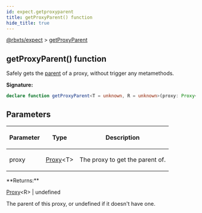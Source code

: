 ```yaml
---
id: expect.getproxyparent
title: getProxyParent() function
hide_title: true
---
```


[@rbxts/expect](./expect.md) &gt; [getProxyParent](./expect.getproxyparent.md)

## getProxyParent() function

Safely gets the [parent](./expect.proxyinstance._proxy_parent.md) of a proxy, without trigger any metamethods.

**Signature:**

```typescript
declare function getProxyParent<T = unknown, R = unknown>(proxy: Proxy<T>): Proxy<R> | undefined;
```

## Parameters

<table><thead><tr><th>

Parameter


</th><th>

Type


</th><th>

Description


</th></tr></thead>
<tbody><tr><td>

proxy


</td><td>

[Proxy](./expect.proxy.md)<!-- -->&lt;T&gt;


</td><td>

The proxy to get the parent of.


</td></tr>
</tbody></table>
**Returns:**

[Proxy](./expect.proxy.md)<!-- -->&lt;R&gt; \| undefined

The parent of this proxy, or undefined if it doesn't have one.
